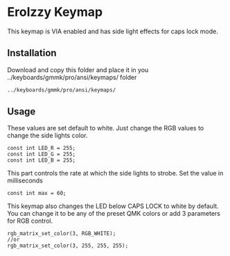 # EroIzzy Keymap

This keymap is VIA enabled and has side light effects for caps lock mode.

## Installation

Download and copy this folder and place it in you ../keyboards/gmmk/pro/ansi/keymaps/ folder
```bash
../keyboards/gmmk/pro/ansi/keymaps/
```

## Usage

These values are set default to white. Just change the RGB values to change the side lights color.
```
const int LED_R = 255;
const int LED_G = 255;
const int LED_B = 255;
```

This part controls the rate at which the side lights to strobe. Set the value in milliseconds

```
const int max = 60;
```
This keymap also changes the LED below CAPS LOCK to white by default. You can change it to be any of the preset QMK colors or add 3 parameters for RGB control.

```
rgb_matrix_set_color(3, RGB_WHITE);
//or
rgb_matrix_set_color(3, 255, 255, 255);
```
